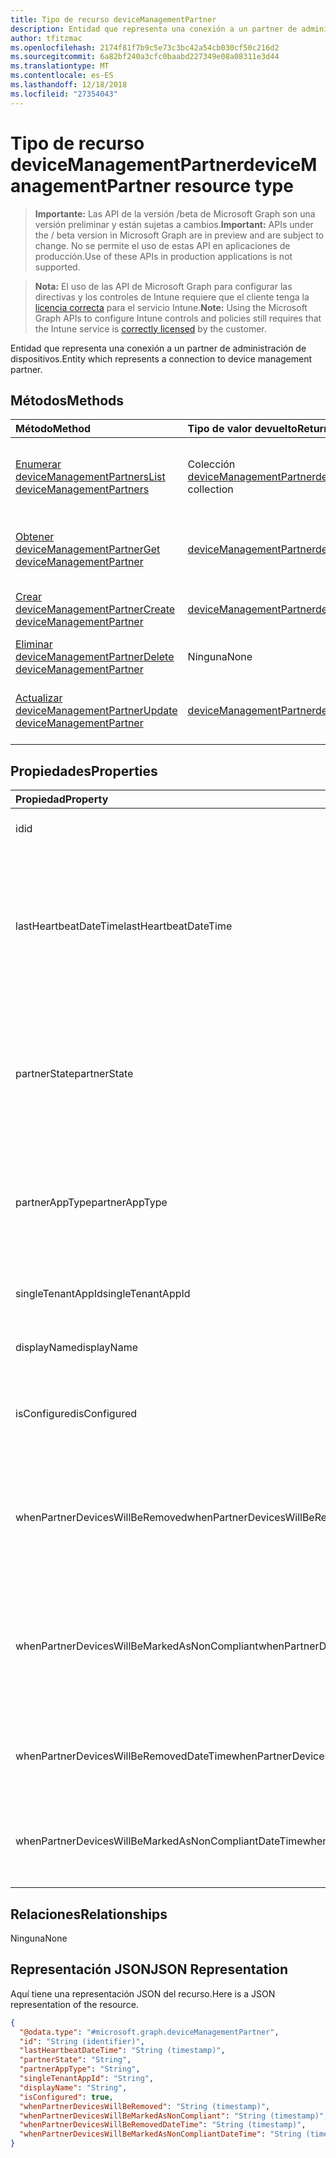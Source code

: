 ```yaml
---
title: Tipo de recurso deviceManagementPartner
description: Entidad que representa una conexión a un partner de administración de dispositivos.
author: tfitzmac
ms.openlocfilehash: 2174f81f7b9c5e73c3bc42a54cb030cf50c216d2
ms.sourcegitcommit: 6a82bf240a3cfc0baabd227349e08a08311e3d44
ms.translationtype: MT
ms.contentlocale: es-ES
ms.lasthandoff: 12/18/2018
ms.locfileid: "27354043"
---
```

# <a name="devicemanagementpartner-resource-type"></a><span data-ttu-id="56709-103">Tipo de recurso deviceManagementPartner</span><span class="sxs-lookup"><span data-stu-id="56709-103">deviceManagementPartner resource type</span></span>

> <span data-ttu-id="56709-104">**Importante:** Las API de la versión /beta de Microsoft Graph son una versión preliminar y están sujetas a cambios.</span><span class="sxs-lookup"><span data-stu-id="56709-104">**Important:** APIs under the / beta version in Microsoft Graph are in preview and are subject to change.</span></span> <span data-ttu-id="56709-105">No se permite el uso de estas API en aplicaciones de producción.</span><span class="sxs-lookup"><span data-stu-id="56709-105">Use of these APIs in production applications is not supported.</span></span>

> <span data-ttu-id="56709-106">**Nota:** El uso de las API de Microsoft Graph para configurar las directivas y los controles de Intune requiere que el cliente tenga la [licencia correcta](https://go.microsoft.com/fwlink/?linkid=839381) para el servicio Intune.</span><span class="sxs-lookup"><span data-stu-id="56709-106">**Note:** Using the Microsoft Graph APIs to configure Intune controls and policies still requires that the Intune service is [correctly licensed](https://go.microsoft.com/fwlink/?linkid=839381) by the customer.</span></span>

<span data-ttu-id="56709-107">Entidad que representa una conexión a un partner de administración de dispositivos.</span><span class="sxs-lookup"><span data-stu-id="56709-107">Entity which represents a connection to device management partner.</span></span>
## <a name="methods"></a><span data-ttu-id="56709-108">Métodos</span><span class="sxs-lookup"><span data-stu-id="56709-108">Methods</span></span>
|<span data-ttu-id="56709-109">Método</span><span class="sxs-lookup"><span data-stu-id="56709-109">Method</span></span>|<span data-ttu-id="56709-110">Tipo de valor devuelto</span><span class="sxs-lookup"><span data-stu-id="56709-110">Return Type</span></span>|<span data-ttu-id="56709-111">Descripción</span><span class="sxs-lookup"><span data-stu-id="56709-111">Description</span></span>|
|:---|:---|:---|
|[<span data-ttu-id="56709-112">Enumerar deviceManagementPartners</span><span class="sxs-lookup"><span data-stu-id="56709-112">List deviceManagementPartners</span></span>](../api/intune-onboarding-devicemanagementpartner-list.md)|<span data-ttu-id="56709-113">Colección [deviceManagementPartner](../resources/intune-onboarding-devicemanagementpartner.md)</span><span class="sxs-lookup"><span data-stu-id="56709-113">[deviceManagementPartner](../resources/intune-onboarding-devicemanagementpartner.md) collection</span></span>|<span data-ttu-id="56709-114">Enumere las propiedades y las relaciones de los objetos [deviceManagementPartner](../resources/intune-onboarding-devicemanagementpartner.md).</span><span class="sxs-lookup"><span data-stu-id="56709-114">List properties and relationships of the [deviceManagementPartner](../resources/intune-onboarding-devicemanagementpartner.md) objects.</span></span>|
|[<span data-ttu-id="56709-115">Obtener deviceManagementPartner</span><span class="sxs-lookup"><span data-stu-id="56709-115">Get deviceManagementPartner</span></span>](../api/intune-onboarding-devicemanagementpartner-get.md)|[<span data-ttu-id="56709-116">deviceManagementPartner</span><span class="sxs-lookup"><span data-stu-id="56709-116">deviceManagementPartner</span></span>](../resources/intune-onboarding-devicemanagementpartner.md)|<span data-ttu-id="56709-117">Lea las propiedades y las relaciones del objeto [deviceManagementPartner](../resources/intune-onboarding-devicemanagementpartner.md).</span><span class="sxs-lookup"><span data-stu-id="56709-117">Read properties and relationships of the [deviceManagementPartner](../resources/intune-onboarding-devicemanagementpartner.md) object.</span></span>|
|[<span data-ttu-id="56709-118">Crear deviceManagementPartner</span><span class="sxs-lookup"><span data-stu-id="56709-118">Create deviceManagementPartner</span></span>](../api/intune-onboarding-devicemanagementpartner-create.md)|[<span data-ttu-id="56709-119">deviceManagementPartner</span><span class="sxs-lookup"><span data-stu-id="56709-119">deviceManagementPartner</span></span>](../resources/intune-onboarding-devicemanagementpartner.md)|<span data-ttu-id="56709-120">Cree un objeto [deviceManagementPartner](../resources/intune-onboarding-devicemanagementpartner.md).</span><span class="sxs-lookup"><span data-stu-id="56709-120">Create a new [deviceManagementPartner](../resources/intune-onboarding-devicemanagementpartner.md) object.</span></span>|
|[<span data-ttu-id="56709-121">Eliminar deviceManagementPartner</span><span class="sxs-lookup"><span data-stu-id="56709-121">Delete deviceManagementPartner</span></span>](../api/intune-onboarding-devicemanagementpartner-delete.md)|<span data-ttu-id="56709-122">Ninguna</span><span class="sxs-lookup"><span data-stu-id="56709-122">None</span></span>|<span data-ttu-id="56709-123">Elimina un [deviceManagementPartner](../resources/intune-onboarding-devicemanagementpartner.md).</span><span class="sxs-lookup"><span data-stu-id="56709-123">Deletes a [deviceManagementPartner](../resources/intune-onboarding-devicemanagementpartner.md).</span></span>|
|[<span data-ttu-id="56709-124">Actualizar deviceManagementPartner</span><span class="sxs-lookup"><span data-stu-id="56709-124">Update deviceManagementPartner</span></span>](../api/intune-onboarding-devicemanagementpartner-update.md)|[<span data-ttu-id="56709-125">deviceManagementPartner</span><span class="sxs-lookup"><span data-stu-id="56709-125">deviceManagementPartner</span></span>](../resources/intune-onboarding-devicemanagementpartner.md)|<span data-ttu-id="56709-126">Actualice las propiedades de un objeto [deviceManagementPartner](../resources/intune-onboarding-devicemanagementpartner.md).</span><span class="sxs-lookup"><span data-stu-id="56709-126">Update the properties of a [deviceManagementPartner](../resources/intune-onboarding-devicemanagementpartner.md) object.</span></span>|

## <a name="properties"></a><span data-ttu-id="56709-127">Propiedades</span><span class="sxs-lookup"><span data-stu-id="56709-127">Properties</span></span>
|<span data-ttu-id="56709-128">Propiedad</span><span class="sxs-lookup"><span data-stu-id="56709-128">Property</span></span>|<span data-ttu-id="56709-129">Tipo</span><span class="sxs-lookup"><span data-stu-id="56709-129">Type</span></span>|<span data-ttu-id="56709-130">Descripción</span><span class="sxs-lookup"><span data-stu-id="56709-130">Description</span></span>|
|:---|:---|:---|
|<span data-ttu-id="56709-131">id</span><span class="sxs-lookup"><span data-stu-id="56709-131">id</span></span>|<span data-ttu-id="56709-132">String</span><span class="sxs-lookup"><span data-stu-id="56709-132">String</span></span>|<span data-ttu-id="56709-133">Todavía no documentado</span><span class="sxs-lookup"><span data-stu-id="56709-133">Not yet documented</span></span>|
|<span data-ttu-id="56709-134">lastHeartbeatDateTime</span><span class="sxs-lookup"><span data-stu-id="56709-134">lastHeartbeatDateTime</span></span>|<span data-ttu-id="56709-135">DateTimeOffset</span><span class="sxs-lookup"><span data-stu-id="56709-135">DateTimeOffset</span></span>|<span data-ttu-id="56709-136">Marca de tiempo del último latido después de habilitar la opción de administrador Conectarse a los partners de administración de dispositivos</span><span class="sxs-lookup"><span data-stu-id="56709-136">Timestamp of last heartbeat after admin enabled option Connect to Device management Partner</span></span>|
|<span data-ttu-id="56709-137">partnerState</span><span class="sxs-lookup"><span data-stu-id="56709-137">partnerState</span></span>|[<span data-ttu-id="56709-138">deviceManagementPartnerTenantState</span><span class="sxs-lookup"><span data-stu-id="56709-138">deviceManagementPartnerTenantState</span></span>](../resources/intune-onboarding-devicemanagementpartnertenantstate.md)|<span data-ttu-id="56709-139">Estado de socio de este inquilino.</span><span class="sxs-lookup"><span data-stu-id="56709-139">Partner state of this tenant.</span></span> <span data-ttu-id="56709-140">Los valores posibles son: `unknown`, `unavailable`, `enabled`, `terminated`, `rejected`, `unresponsive`.</span><span class="sxs-lookup"><span data-stu-id="56709-140">Possible values are: `unknown`, `unavailable`, `enabled`, `terminated`, `rejected`, `unresponsive`.</span></span>|
|<span data-ttu-id="56709-141">partnerAppType</span><span class="sxs-lookup"><span data-stu-id="56709-141">partnerAppType</span></span>|[<span data-ttu-id="56709-142">deviceManagementPartnerAppType</span><span class="sxs-lookup"><span data-stu-id="56709-142">deviceManagementPartnerAppType</span></span>](../resources/intune-onboarding-devicemanagementpartnerapptype.md)|<span data-ttu-id="56709-143">Tipo de aplicación de socio.</span><span class="sxs-lookup"><span data-stu-id="56709-143">Partner App type.</span></span> <span data-ttu-id="56709-144">Los valores posibles son: `unknown`, `singleTenantApp` y `multiTenantApp`.</span><span class="sxs-lookup"><span data-stu-id="56709-144">Possible values are: `unknown`, `singleTenantApp`, `multiTenantApp`.</span></span>|
|<span data-ttu-id="56709-145">singleTenantAppId</span><span class="sxs-lookup"><span data-stu-id="56709-145">singleTenantAppId</span></span>|<span data-ttu-id="56709-146">String</span><span class="sxs-lookup"><span data-stu-id="56709-146">String</span></span>|<span data-ttu-id="56709-147">Identificador de aplicación de espacio empresarial único de partner</span><span class="sxs-lookup"><span data-stu-id="56709-147">Partner Single tenant App id</span></span>|
|<span data-ttu-id="56709-148">displayName</span><span class="sxs-lookup"><span data-stu-id="56709-148">displayName</span></span>|<span data-ttu-id="56709-149">String</span><span class="sxs-lookup"><span data-stu-id="56709-149">String</span></span>|<span data-ttu-id="56709-150">Nombre para mostrar del partner</span><span class="sxs-lookup"><span data-stu-id="56709-150">Partner display name</span></span>|
|<span data-ttu-id="56709-151">isConfigured</span><span class="sxs-lookup"><span data-stu-id="56709-151">isConfigured</span></span>|<span data-ttu-id="56709-152">Booleano</span><span class="sxs-lookup"><span data-stu-id="56709-152">Boolean</span></span>|<span data-ttu-id="56709-153">Si el partner de administración de dispositivos está configurado o no</span><span class="sxs-lookup"><span data-stu-id="56709-153">Whether device management partner is configured or not</span></span>|
|<span data-ttu-id="56709-154">whenPartnerDevicesWillBeRemoved</span><span class="sxs-lookup"><span data-stu-id="56709-154">whenPartnerDevicesWillBeRemoved</span></span>|<span data-ttu-id="56709-155">DateTimeOffset</span><span class="sxs-lookup"><span data-stu-id="56709-155">DateTimeOffset</span></span>|<span data-ttu-id="56709-156">Fecha y hora en UTC cuando se quitará PartnerDevices.</span><span class="sxs-lookup"><span data-stu-id="56709-156">DateTime in UTC when PartnerDevices will be removed.</span></span> <span data-ttu-id="56709-157">Esto se convertirá en obsoleta pronto.</span><span class="sxs-lookup"><span data-stu-id="56709-157">This will become obselete soon.</span></span>|
|<span data-ttu-id="56709-158">whenPartnerDevicesWillBeMarkedAsNonCompliant</span><span class="sxs-lookup"><span data-stu-id="56709-158">whenPartnerDevicesWillBeMarkedAsNonCompliant</span></span>|<span data-ttu-id="56709-159">DateTimeOffset</span><span class="sxs-lookup"><span data-stu-id="56709-159">DateTimeOffset</span></span>|<span data-ttu-id="56709-160">Fecha y hora en UTC cuando PartnerDevices se marcarán como no compatible.</span><span class="sxs-lookup"><span data-stu-id="56709-160">DateTime in UTC when PartnerDevices will be marked as NonCompliant.</span></span> <span data-ttu-id="56709-161">Esto se convertirá en obsoleta pronto.</span><span class="sxs-lookup"><span data-stu-id="56709-161">This will become obselete soon.</span></span>|
|<span data-ttu-id="56709-162">whenPartnerDevicesWillBeRemovedDateTime</span><span class="sxs-lookup"><span data-stu-id="56709-162">whenPartnerDevicesWillBeRemovedDateTime</span></span>|<span data-ttu-id="56709-163">DateTimeOffset</span><span class="sxs-lookup"><span data-stu-id="56709-163">DateTimeOffset</span></span>|<span data-ttu-id="56709-164">Fecha y hora en UTC de cuándo se quitará PartnerDevices</span><span class="sxs-lookup"><span data-stu-id="56709-164">DateTime in UTC when PartnerDevices will be removed</span></span>|
|<span data-ttu-id="56709-165">whenPartnerDevicesWillBeMarkedAsNonCompliantDateTime</span><span class="sxs-lookup"><span data-stu-id="56709-165">whenPartnerDevicesWillBeMarkedAsNonCompliantDateTime</span></span>|<span data-ttu-id="56709-166">DateTimeOffset</span><span class="sxs-lookup"><span data-stu-id="56709-166">DateTimeOffset</span></span>|<span data-ttu-id="56709-167">Fecha y hora en UTC de cuándo PartnerDevices se marcará como no compatible</span><span class="sxs-lookup"><span data-stu-id="56709-167">DateTime in UTC when PartnerDevices will be marked as NonCompliant</span></span>|

## <a name="relationships"></a><span data-ttu-id="56709-168">Relaciones</span><span class="sxs-lookup"><span data-stu-id="56709-168">Relationships</span></span>
<span data-ttu-id="56709-169">Ninguna</span><span class="sxs-lookup"><span data-stu-id="56709-169">None</span></span>
## <a name="json-representation"></a><span data-ttu-id="56709-170">Representación JSON</span><span class="sxs-lookup"><span data-stu-id="56709-170">JSON Representation</span></span>
<span data-ttu-id="56709-171">Aquí tiene una representación JSON del recurso.</span><span class="sxs-lookup"><span data-stu-id="56709-171">Here is a JSON representation of the resource.</span></span>
<!-- {
  "blockType": "resource",
  "keyProperty": "id",
  "@odata.type": "microsoft.graph.deviceManagementPartner"
}
-->
``` json
{
  "@odata.type": "#microsoft.graph.deviceManagementPartner",
  "id": "String (identifier)",
  "lastHeartbeatDateTime": "String (timestamp)",
  "partnerState": "String",
  "partnerAppType": "String",
  "singleTenantAppId": "String",
  "displayName": "String",
  "isConfigured": true,
  "whenPartnerDevicesWillBeRemoved": "String (timestamp)",
  "whenPartnerDevicesWillBeMarkedAsNonCompliant": "String (timestamp)",
  "whenPartnerDevicesWillBeRemovedDateTime": "String (timestamp)",
  "whenPartnerDevicesWillBeMarkedAsNonCompliantDateTime": "String (timestamp)"
}
```





